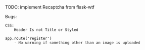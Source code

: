 TODO:
    implement Recaptcha from flask-wtf


Bugs:

    CSS:
        Header Is not Title or Styled

    app.route('register')
        - No warning if something other than an image is uploaded
